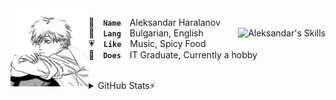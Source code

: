 <img align="left" width="125" height="125" src="assets/denji.png" alt="Denji">

👤 **`Name`** Aleksandar Haralanov
<br>
<a href="#"><img align="right" src="https://skillicons.dev/icons?i=java,cs,cpp,html,css,bootstrap&theme=dark" alt="Aleksandar's Skills"></a>
💬 **`Lang`** Bulgarian, English
<br>
💗 **`Like`** Music, Spicy Food
<br>
💼 **`Does`** IT Graduate, Currently a hobby

<br>

<details>
  <summary><b3>GitHub Stats⚡</b></summary>
  
  <p align="center">
    <a href="#"><img src="https://github-readme-stats.vercel.app/api?username=aleksandarharalanov&theme=github_dark&show_icons=true&hide_border=true&hide_title=true&line_height=24" alt="Aleksandar's GitHub Stats"></a>
    <a href="#"><img src="https://github-readme-stats.vercel.app/api/top-langs/?username=aleksandarharalanov&layout=compact&theme=github_dark&hide_border=true&langs_count=20&hide_title=true" alt="Aleksandar's Top Langs"></a>
    <br>
    <a href="#"><img src="https://github-profile-trophy.vercel.app/?username=aleksandarharalanov&theme=darkhub&no-frame=true&no-bg=false" alt="Aleksandar's Trophies"></a>
  </p>
</details>
